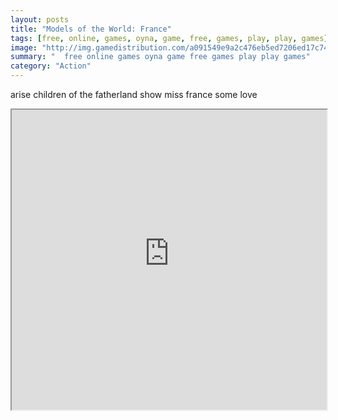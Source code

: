 ```yaml
---
layout: posts
title: "Models of the World: France"
tags: [free, online, games, oyna, game, free, games, play, play, games]
image: "http://img.gamedistribution.com/a091549e9a2c476eb5ed7206ed17c74b.jpg"
summary: "  free online games oyna game free games play play games"
category: "Action"
---
```


arise children of the fatherland show miss france some love

<iframe width="100%" height="480px;" src="http://flash.gamedistribution.com?game=a091549e9a2c476eb5ed7206ed17c74b"></iframe>